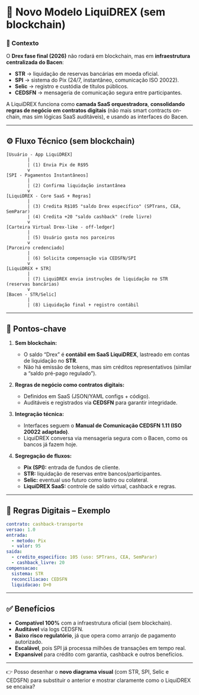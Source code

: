 
# 🔄 Novo Modelo LiquiDREX (sem blockchain)

### 📌 Contexto

O **Drex fase final (2026)** não rodará em blockchain, mas em **infraestrutura centralizada do Bacen**:

* **STR** → liquidação de reservas bancárias em moeda oficial.
* **SPI** → sistema do Pix (24/7, instantâneo, comunicação ISO 20022).
* **Selic** → registro e custódia de títulos públicos.
* **CEDSFN** → mensageria de comunicação segura entre participantes.

A LiquiDREX funciona como **camada SaaS orquestradora**, **consolidando regras de negócio em contratos digitais** (não mais smart contracts on-chain, mas sim lógicas SaaS auditáveis), e usando as interfaces do Bacen.

---

## ⚙️ Fluxo Técnico (sem blockchain)

```text
[Usuário - App LiquiDREX]
        |
        | (1) Envia Pix de R$95
        v
[SPI - Pagamentos Instantâneos]
        |
        | (2) Confirma liquidação instantânea
        v
[LiquiDREX - Core SaaS + Regras]
        |
        | (3) Credita R$105 "saldo Drex específico" (SPTrans, CEA, SemParar)
        | (4) Credita +20 "saldo cashback" (rede livre)
        v
[Carteira Virtual Drex-like - off-ledger]
        |
        | (5) Usuário gasta nos parceiros
        v
[Parceiro credenciado]
        |
        | (6) Solicita compensação via CEDSFN/SPI
        v
[LiquiDREX + STR]
        |
        | (7) LiquiDREX envia instruções de liquidação no STR (reservas bancárias)
        v
[Bacen - STR/Selic]
        |
        | (8) Liquidação final + registro contábil
```

---

## 🏦 Pontos-chave

1. **Sem blockchain:**

   * O saldo “Drex” é **contábil em SaaS LiquiDREX**, lastreado em contas de liquidação no **STR**.
   * Não há emissão de tokens, mas sim créditos representativos (similar a “saldo pré-pago regulado”).

2. **Regras de negócio como contratos digitais:**

   * Definidos em SaaS (JSON/YAML configs + código).
   * Auditáveis e registrados via **CEDSFN** para garantir integridade.

3. **Integração técnica:**

   * Interfaces seguem o **Manual de Comunicação CEDSFN 1.11 (ISO 20022 adaptado)**.
   * LiquiDREX conversa via mensageria segura com o Bacen, como os bancos já fazem hoje.

4. **Segregação de fluxos:**

   * **Pix (SPI):** entrada de fundos de cliente.
   * **STR:** liquidação de reservas entre bancos/participantes.
   * **Selic:** eventual uso futuro como lastro ou colateral.
   * **LiquiDREX SaaS:** controle de saldo virtual, cashback e regras.

---

## 📐 Regras Digitais – Exemplo

```yaml
contrato: cashback-transporte
versao: 1.0
entrada:
  - metodo: Pix
  - valor: 95
saida:
  - credito_especifico: 105 (uso: SPTrans, CEA, SemParar)
  - cashback_livre: 20
compensacao:
  sistema: STR
  reconciliacao: CEDSFN
  liquidacao: D+0
```

---

## ✅ Benefícios

* **Compatível 100%** com a infraestrutura oficial (sem blockchain).
* **Auditável** via logs CEDSFN.
* **Baixo risco regulatório**, já que opera como arranjo de pagamento autorizado.
* **Escalável**, pois SPI já processa milhões de transações em tempo real.
* **Expansível** para crédito com garantia, cashback e outros benefícios.

---

👉 Posso desenhar o **novo diagrama visual** (com STR, SPI, Selic e CEDSFN) para substituir o anterior e mostrar claramente como o LiquiDREX se encaixa?
